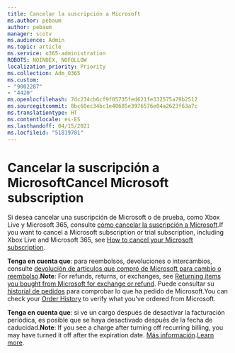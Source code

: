```yaml
---
title: Cancelar la suscripción a Microsoft
ms.author: pebaum
author: pebaum
manager: scotv
ms.audience: Admin
ms.topic: article
ms.service: o365-administration
ROBOTS: NOINDEX, NOFOLLOW
localization_priority: Priority
ms.collection: Adm_O365
ms.custom:
- "9002287"
- "4420"
ms.openlocfilehash: 7dc234cb6cf9f05735fed621fe332575a79b2512
ms.sourcegitcommit: 8bc60ec34bc1e40685e3976576e04a2623f63a7c
ms.translationtype: HT
ms.contentlocale: es-ES
ms.lasthandoff: 04/15/2021
ms.locfileid: "51819781"
---
```

# <a name="cancel-microsoft-subscription"></a><span data-ttu-id="16c70-102">Cancelar la suscripción a Microsoft</span><span class="sxs-lookup"><span data-stu-id="16c70-102">Cancel Microsoft subscription</span></span>

<span data-ttu-id="16c70-103">Si desea cancelar una suscripción de Microsoft o de prueba, como Xbox Live y Microsoft 365, consulte [cómo cancelar la suscripción a Microsoft](https://support.microsoft.com/help/4027815).</span><span class="sxs-lookup"><span data-stu-id="16c70-103">If you want to cancel a Microsoft subscription or trial subscription, including Xbox Live and Microsoft 365, see [How to cancel your Microsoft subscription](https://support.microsoft.com/help/4027815).</span></span>

<span data-ttu-id="16c70-104">**Tenga en cuenta que**: para reembolsos, devoluciones o intercambios, consulte [devolución de artículos que compró de Microsoft para cambio o reembolso](https://support.microsoft.com/help/10558).</span><span class="sxs-lookup"><span data-stu-id="16c70-104">**Note**: For refunds, returns, or exchanges, see [Returning items you bought from Microsoft for exchange or refund](https://support.microsoft.com/help/10558).</span></span> <span data-ttu-id="16c70-105">Puede consultar su [historial de pedidos](https://account.microsoft.com/billing/orders/) para comprobar lo que ha pedido de Microsoft.</span><span class="sxs-lookup"><span data-stu-id="16c70-105">You can check your [Order History](https://account.microsoft.com/billing/orders/) to verify what you've ordered from Microsoft.</span></span> 

<span data-ttu-id="16c70-106">**Tenga en cuenta que**: si ve un cargo después de desactivar la facturación periódica, es posible que se haya desactivado después de la fecha de caducidad.</span><span class="sxs-lookup"><span data-stu-id="16c70-106">**Note**: If you see a charge after turning off recurring billing, you may have turned it off after the expiration date.</span></span> <span data-ttu-id="16c70-107">[Más información](https://support.microsoft.com/help/10640).</span><span class="sxs-lookup"><span data-stu-id="16c70-107">[Learn more](https://support.microsoft.com/help/10640).</span></span> 
